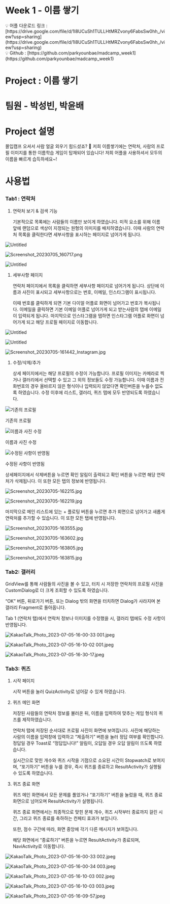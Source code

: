 # Week 1 - 이름 쌓기

<aside>
💡 어플 다운로드 링크 : [https://drive.google.com/file/d/1l8UCuSh1TULLHtMRZvony6FabsSw0hh_/view?usp=sharing](https://drive.google.com/file/d/1l8UCuSh1TULLHtMRZvony6FabsSw0hh_/view?usp=sharing)

</aside>

<aside>
💡 Github : [https://github.com/parkyounbae/madcamp_week1](https://github.com/parkyounbae/madcamp_week1)

</aside>

# Project : 이름 쌓기

# 팀원 - 박성빈, 박윤배

# Project 설명

몰입캠프 오셔서 사람 얼굴 외우기 힘드셨죠? 🥲 저희 이름쌓기에는 연락처, 사람의 프로필 이미지를 통한 이름학습 게임이 탑재되어 있습니다! 저희 어플을 사용하셔서 모두의 이름을 빠르게 습득하세요~!

# 사용법

### Tab1 : 연락처

1. 연락처 보기 & 검색 기능
    
    기본적으로 목록에는 사람들의 이름만 보이게 하였습니다. 미적 요소를 위해 이름 앞에 랜덤으로 색상이 지정되는 원형의 이미지를 배치하였습니다. 이때 사람의 연락처 목록을 클릭한다면 세부사항을 표시하는 페이지로 넘어가게 됩니다. 
    

![Untitled](Week%201%20-%20%E1%84%8B%E1%85%B5%E1%84%85%E1%85%B3%E1%86%B7%20%E1%84%8A%E1%85%A1%E1%87%82%E1%84%80%E1%85%B5%20b991f458a69f4bc798020c6f86f5e55d/Untitled.png)

![Screenshot_20230705_160717.png](Week%201%20-%20%E1%84%8B%E1%85%B5%E1%84%85%E1%85%B3%E1%86%B7%20%E1%84%8A%E1%85%A1%E1%87%82%E1%84%80%E1%85%B5%20b991f458a69f4bc798020c6f86f5e55d/Screenshot_20230705_160717.png)

![Untitled](Week%201%20-%20%E1%84%8B%E1%85%B5%E1%84%85%E1%85%B3%E1%86%B7%20%E1%84%8A%E1%85%A1%E1%87%82%E1%84%80%E1%85%B5%20b991f458a69f4bc798020c6f86f5e55d/Untitled%201.png)

1. 세부사항 페이지
    
    연락처 페이지에서 목록을 클릭하면 세부사항 페이지로 넘어가게 됩니다. 상단에 이름과 사진이 표시되고 세부사항으로는 번호, 이메일, 인스타그램이 표시됩니다.
    
     이때 번호를 클릭하게 되면 기본 다이얼 어플로 화면이 넘어가고 번호가 복사됩니다. 이메일을 클릭하면 기본 이메일 어플로 넘어가게 되고 받는사람의 탭에 이메일이 입력되게 됩니다. 마지막으로 인스타그램을 탭하면 인스타그램 어플로 화면이 넘어가게 되고 해당 프로필 페이지로 이동합니다. 
    

![Untitled](Week%201%20-%20%E1%84%8B%E1%85%B5%E1%84%85%E1%85%B3%E1%86%B7%20%E1%84%8A%E1%85%A1%E1%87%82%E1%84%80%E1%85%B5%20b991f458a69f4bc798020c6f86f5e55d/Untitled%202.png)

![Untitled](Week%201%20-%20%E1%84%8B%E1%85%B5%E1%84%85%E1%85%B3%E1%86%B7%20%E1%84%8A%E1%85%A1%E1%87%82%E1%84%80%E1%85%B5%20b991f458a69f4bc798020c6f86f5e55d/Untitled%203.png)

![Screenshot_20230705-161442_Instagram.jpg](Week%201%20-%20%E1%84%8B%E1%85%B5%E1%84%85%E1%85%B3%E1%86%B7%20%E1%84%8A%E1%85%A1%E1%87%82%E1%84%80%E1%85%B5%20b991f458a69f4bc798020c6f86f5e55d/Screenshot_20230705-161442_Instagram.jpg)

1. 수정/삭제/추가
    
    상세 페이지에서는 해당 프로필의 수정이 가능합니다. 프로필 이미지는 카메라로 찍거나 갤러리에서 선택할 수 있고 그 외의 정보들도 수정 가능합니다. 이때 이름과 전화번호의 경우 올바르지 않은 형식이나 입력되지 않았다면 확인버튼을 누를수 없도록 하였습니다. 수정 이후에 리스트, 갤러리, 퀴즈 탭에 모두 반영되도록 하였습니다.  
    

![기존의 프로필](Week%201%20-%20%E1%84%8B%E1%85%B5%E1%84%85%E1%85%B3%E1%86%B7%20%E1%84%8A%E1%85%A1%E1%87%82%E1%84%80%E1%85%B5%20b991f458a69f4bc798020c6f86f5e55d/Screenshot_20230705-161850.jpg)

기존의 프로필

![이름과 사진 수정](Week%201%20-%20%E1%84%8B%E1%85%B5%E1%84%85%E1%85%B3%E1%86%B7%20%E1%84%8A%E1%85%A1%E1%87%82%E1%84%80%E1%85%B5%20b991f458a69f4bc798020c6f86f5e55d/Screenshot_20230705-162130.jpg)

이름과 사진 수정

![수정된 사항이 반영됨](Week%201%20-%20%E1%84%8B%E1%85%B5%E1%84%85%E1%85%B3%E1%86%B7%20%E1%84%8A%E1%85%A1%E1%87%82%E1%84%80%E1%85%B5%20b991f458a69f4bc798020c6f86f5e55d/Screenshot_20230705-162152.jpg)

수정된 사항이 반영됨

상세페이지에서 삭제버튼을 누르면 확인 알림이 출력되고 확인 버튼을 누르면 해당 연락처가 삭제됩니다. 이 또한 모든 탭의 정보에 반영됩니다. 

![Screenshot_20230705-162215.jpg](Week%201%20-%20%E1%84%8B%E1%85%B5%E1%84%85%E1%85%B3%E1%86%B7%20%E1%84%8A%E1%85%A1%E1%87%82%E1%84%80%E1%85%B5%20b991f458a69f4bc798020c6f86f5e55d/Screenshot_20230705-162215.jpg)

![Screenshot_20230705-162219.jpg](Week%201%20-%20%E1%84%8B%E1%85%B5%E1%84%85%E1%85%B3%E1%86%B7%20%E1%84%8A%E1%85%A1%E1%87%82%E1%84%80%E1%85%B5%20b991f458a69f4bc798020c6f86f5e55d/Screenshot_20230705-162219.jpg)

마지막으로 메인 리스트에 있는 + 플로팅 버튼을 누르면 추가 회면으로 넘어가고 새롭게 연락처를 추가할 수 있습니다. 이 또한 모든 탭에 반영됩니다. 

![Screenshot_20230705-163555.jpg](Week%201%20-%20%E1%84%8B%E1%85%B5%E1%84%85%E1%85%B3%E1%86%B7%20%E1%84%8A%E1%85%A1%E1%87%82%E1%84%80%E1%85%B5%20b991f458a69f4bc798020c6f86f5e55d/Screenshot_20230705-163555.jpg)

![Screenshot_20230705-163602.jpg](Week%201%20-%20%E1%84%8B%E1%85%B5%E1%84%85%E1%85%B3%E1%86%B7%20%E1%84%8A%E1%85%A1%E1%87%82%E1%84%80%E1%85%B5%20b991f458a69f4bc798020c6f86f5e55d/Screenshot_20230705-163602.jpg)

![Screenshot_20230705-163805.jpg](Week%201%20-%20%E1%84%8B%E1%85%B5%E1%84%85%E1%85%B3%E1%86%B7%20%E1%84%8A%E1%85%A1%E1%87%82%E1%84%80%E1%85%B5%20b991f458a69f4bc798020c6f86f5e55d/Screenshot_20230705-163805.jpg)

![Screenshot_20230705-163815.jpg](Week%201%20-%20%E1%84%8B%E1%85%B5%E1%84%85%E1%85%B3%E1%86%B7%20%E1%84%8A%E1%85%A1%E1%87%82%E1%84%80%E1%85%B5%20b991f458a69f4bc798020c6f86f5e55d/Screenshot_20230705-163815.jpg)

### Tab2: 갤러리

GridView를 통해 사람들의 사진을 볼 수 있고, 터치 시 저장한 연락처의 프로필 사진을 CustomDialog로 더 크게 조회할 수 있도록 하였습니다.

“OK” 버튼, 뒤로가기 버튼, 또는 Dialog 밖의 화면을 터치하면 Dialog가 사라지며 본 갤러리 Fragment로 돌아옵니다.

Tab 1 (연락처 탭)에서 연락처 정보나 이미지를 수정했을 시, 갤러리 탭에도 수정 사항이 반영됩니다.

![KakaoTalk_Photo_2023-07-05-16-00-33 001.jpeg](Week%201%20-%20%E1%84%8B%E1%85%B5%E1%84%85%E1%85%B3%E1%86%B7%20%E1%84%8A%E1%85%A1%E1%87%82%E1%84%80%E1%85%B5%20b991f458a69f4bc798020c6f86f5e55d/KakaoTalk_Photo_2023-07-05-16-00-33_001.jpeg)

![KakaoTalk_Photo_2023-07-05-16-10-02 001.jpeg](Week%201%20-%20%E1%84%8B%E1%85%B5%E1%84%85%E1%85%B3%E1%86%B7%20%E1%84%8A%E1%85%A1%E1%87%82%E1%84%80%E1%85%B5%20b991f458a69f4bc798020c6f86f5e55d/KakaoTalk_Photo_2023-07-05-16-10-02_001.jpeg)

![KakaoTalk_Photo_2023-07-05-16-30-17.jpeg](Week%201%20-%20%E1%84%8B%E1%85%B5%E1%84%85%E1%85%B3%E1%86%B7%20%E1%84%8A%E1%85%A1%E1%87%82%E1%84%80%E1%85%B5%20b991f458a69f4bc798020c6f86f5e55d/KakaoTalk_Photo_2023-07-05-16-30-17.jpeg)

### Tab3: 퀴즈

1. 시작 페이지
    
    시작 버튼을 눌러 QuizActivity로 넘어갈 수 있게 하였습니다.
    
2. 퀴즈 메인 화면
    
    저장된 사람들의 연락처 정보를 불러온 뒤, 이름을 입력하여 맞추는 게임 형식의 퀴즈를 제작하였습니다.
    
    연락처 탭에 저장된 순서대로 프로필 사진이 화면에 보여집니다. 사진에 해당하는 사람의 이름을 입력창에 입력하고 “제출하기” 버튼을 눌러 정답 여부를 확인합니다. 정답일 경우 Toast로 “정답입니다!” 알림이, 오답일 경우 오답 알림이 뜨도록 하였습니다.
    
    실시간으로 맞힌 개수와 퀴즈 시작을 기점으로 소요된 시간이 Stopwatch로 보여지며, “포기하기” 버튼을 누를 경우, 즉시 퀴즈를 종료하고 ResultActivity가 실행될 수 있도록 하였습니다.
    

1. 퀴즈 종료 화면
    
    퀴즈 메인 화면에서 모든 문제를 풀었거나 “포기하기” 버튼을 눌렀을 때, 퀴즈 종료 화면으로 넘어오며 ResultActivity가 실행됩니다.
    
    퀴즈 종료 화면에서는 최종적으로 맞힌 문제 개수, 퀴즈 시작부터 종료까지 걸린 시간, 그리고 퀴즈 종료를 축하하는 컨페티 효과가 보입니다.
    
    또한, 점수 구간에 따라, 화면 중앙에 각기 다른 메시지가 보여집니다.
    
    해당 화면에서 “종료하기” 버튼을 누르면 ResultActivity가 종료되며, NaviActivity로 이동합니다.
    

![KakaoTalk_Photo_2023-07-05-16-00-33 002.jpeg](Week%201%20-%20%E1%84%8B%E1%85%B5%E1%84%85%E1%85%B3%E1%86%B7%20%E1%84%8A%E1%85%A1%E1%87%82%E1%84%80%E1%85%B5%20b991f458a69f4bc798020c6f86f5e55d/KakaoTalk_Photo_2023-07-05-16-00-33_002.jpeg)

![KakaoTalk_Photo_2023-07-05-16-00-34 003.jpeg](Week%201%20-%20%E1%84%8B%E1%85%B5%E1%84%85%E1%85%B3%E1%86%B7%20%E1%84%8A%E1%85%A1%E1%87%82%E1%84%80%E1%85%B5%20b991f458a69f4bc798020c6f86f5e55d/KakaoTalk_Photo_2023-07-05-16-00-34_003.jpeg)

![KakaoTalk_Photo_2023-07-05-16-10-03 002.jpeg](Week%201%20-%20%E1%84%8B%E1%85%B5%E1%84%85%E1%85%B3%E1%86%B7%20%E1%84%8A%E1%85%A1%E1%87%82%E1%84%80%E1%85%B5%20b991f458a69f4bc798020c6f86f5e55d/KakaoTalk_Photo_2023-07-05-16-10-03_002.jpeg)

![KakaoTalk_Photo_2023-07-05-16-10-03 003.jpeg](Week%201%20-%20%E1%84%8B%E1%85%B5%E1%84%85%E1%85%B3%E1%86%B7%20%E1%84%8A%E1%85%A1%E1%87%82%E1%84%80%E1%85%B5%20b991f458a69f4bc798020c6f86f5e55d/KakaoTalk_Photo_2023-07-05-16-10-03_003.jpeg)

![KakaoTalk_Photo_2023-07-05-16-09-57.jpeg](Week%201%20-%20%E1%84%8B%E1%85%B5%E1%84%85%E1%85%B3%E1%86%B7%20%E1%84%8A%E1%85%A1%E1%87%82%E1%84%80%E1%85%B5%20b991f458a69f4bc798020c6f86f5e55d/KakaoTalk_Photo_2023-07-05-16-09-57.jpeg)